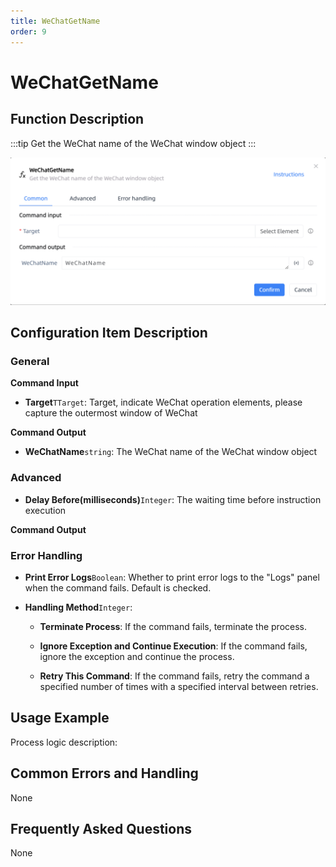 ```yaml
---
title: WeChatGetName
order: 9
---
```


# WeChatGetName

## Function Description

:::tip 
Get the WeChat name of the WeChat window object
:::

![WeChatGetName](../../../assets/WeChatGetName_command.png)

## Configuration Item Description

### General

**Command Input**

- **Target**`TTarget`: Target, indicate WeChat operation elements, please capture the outermost window of WeChat


**Command Output**

- **WeChatName**`string`: The WeChat name of the WeChat window object

### Advanced

- **Delay Before(milliseconds)**`Integer`: The waiting time before instruction execution


**Command Output**

### Error Handling

- **Print Error Logs**`Boolean`: Whether to print error logs to the "Logs" panel when the command fails. Default is checked. 

- **Handling Method**`Integer`:

    - **Terminate Process**: If the command fails, terminate the process.

    - **Ignore Exception and Continue Execution**: If the command fails, ignore the exception and continue the process.

    - **Retry This Command**: If the command fails, retry the command a specified number of times with a specified interval between retries.

## Usage Example

Process logic description:

## Common Errors and Handling

None

## Frequently Asked Questions

None

